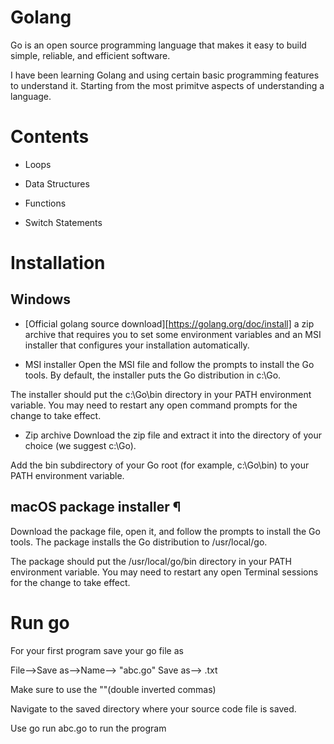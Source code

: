 # Golang

Go is an open source programming language that makes it easy to build simple, reliable, and efficient software.

I have been learning Golang and using certain basic programming features to understand it. Starting from the most primitve aspects of understanding a language.

# Contents

* Loops

* Data Structures

* Functions

* Switch Statements

# Installation

## Windows

* [Official golang source download][https://golang.org/doc/install]
a zip archive that requires you to set some environment variables and an MSI installer that configures your installation automatically.

* MSI installer
Open the MSI file and follow the prompts to install the Go tools. By default, the installer puts the Go distribution in c:\Go.

The installer should put the c:\Go\bin directory in your PATH environment variable. You may need to restart any open command prompts for the change to take effect.

* Zip archive
Download the zip file and extract it into the directory of your choice (we suggest c:\Go).

Add the bin subdirectory of your Go root (for example, c:\Go\bin) to your PATH environment variable.

## macOS package installer ¶
Download the package file, open it, and follow the prompts to install the Go tools. The package installs the Go distribution to /usr/local/go.

The package should put the /usr/local/go/bin directory in your PATH environment variable. You may need to restart any open Terminal sessions for the change to take effect.

# Run go

For your first program save your go file as

File-->Save as-->Name--> "abc.go" Save as--> .txt

Make sure to use the ""(double inverted commas)

Navigate to the saved directory where your source code file is saved.

Use go run abc.go to run the program